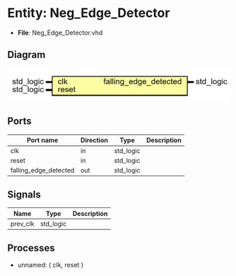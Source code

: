 # Entity: Neg_Edge_Detector 

- **File**: Neg_Edge_Detector.vhd
## Diagram

![image](Neg_Edge_Detector.png)
## Ports

| Port name             | Direction | Type      | Description |
| --------------------- | --------- | --------- | ----------- |
| clk                   | in        | std_logic |             |
| reset                 | in        | std_logic |             |
| falling_edge_detected | out       | std_logic |             |
## Signals

| Name     | Type      | Description |
| -------- | --------- | ----------- |
| prev_clk | std_logic |             |
## Processes
- unnamed: ( clk, reset )

